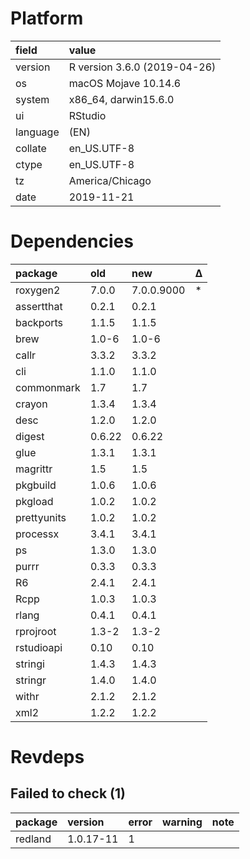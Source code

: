 # Platform

|field    |value                        |
|:--------|:----------------------------|
|version  |R version 3.6.0 (2019-04-26) |
|os       |macOS Mojave 10.14.6         |
|system   |x86_64, darwin15.6.0         |
|ui       |RStudio                      |
|language |(EN)                         |
|collate  |en_US.UTF-8                  |
|ctype    |en_US.UTF-8                  |
|tz       |America/Chicago              |
|date     |2019-11-21                   |

# Dependencies

|package     |old    |new        |Δ  |
|:-----------|:------|:----------|:--|
|roxygen2    |7.0.0  |7.0.0.9000 |*  |
|assertthat  |0.2.1  |0.2.1      |   |
|backports   |1.1.5  |1.1.5      |   |
|brew        |1.0-6  |1.0-6      |   |
|callr       |3.3.2  |3.3.2      |   |
|cli         |1.1.0  |1.1.0      |   |
|commonmark  |1.7    |1.7        |   |
|crayon      |1.3.4  |1.3.4      |   |
|desc        |1.2.0  |1.2.0      |   |
|digest      |0.6.22 |0.6.22     |   |
|glue        |1.3.1  |1.3.1      |   |
|magrittr    |1.5    |1.5        |   |
|pkgbuild    |1.0.6  |1.0.6      |   |
|pkgload     |1.0.2  |1.0.2      |   |
|prettyunits |1.0.2  |1.0.2      |   |
|processx    |3.4.1  |3.4.1      |   |
|ps          |1.3.0  |1.3.0      |   |
|purrr       |0.3.3  |0.3.3      |   |
|R6          |2.4.1  |2.4.1      |   |
|Rcpp        |1.0.3  |1.0.3      |   |
|rlang       |0.4.1  |0.4.1      |   |
|rprojroot   |1.3-2  |1.3-2      |   |
|rstudioapi  |0.10   |0.10       |   |
|stringi     |1.4.3  |1.4.3      |   |
|stringr     |1.4.0  |1.4.0      |   |
|withr       |2.1.2  |2.1.2      |   |
|xml2        |1.2.2  |1.2.2      |   |

# Revdeps

## Failed to check (1)

|package |version   |error |warning |note |
|:-------|:---------|:-----|:-------|:----|
|redland |1.0.17-11 |1     |        |     |

